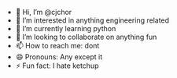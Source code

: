 - 👋 Hi, I’m @cjchor
- 👀 I’m interested in anything engineering related
- 🌱 I’m currently learning python
- 💞️ I’m looking to collaborate on anything fun
- 📫 How to reach me: dont
- 😄 Pronouns: Any except it
- ⚡ Fun fact: I hate ketchup

<!---
cjchor/cjchor is a ✨ special ✨ repository because its `README.md` (this file) appears on your GitHub profile.
You can click the Preview link to take a look at your changes.
--->

